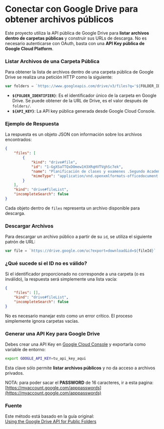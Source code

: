 # Conectar con Google Drive para obtener archivos públicos

Este proyecto utiliza la API pública de Google Drive para **listar archivos dentro de carpetas
públicas** y construir sus URLs de descarga.
No es necesario autenticarse con OAuth, basta con una **API Key pública de Google Cloud
Platform**.

### Listar Archivos de una Carpeta Pública

Para obtener la lista de archivos dentro de una carpeta pública de Google Drive se realiza una
petición HTTP como la siguiente:

```javascript
var folders = `https://www.googleapis.com/drive/v3/files?q='${FOLDER_IDENTIFIER}'+in+parents&key=${API_KEY}`
```

* **`${FOLDER_IDENTIFIER}`**:
  Es el identificador único de la carpeta en Google Drive.
  Se puede obtener de la URL de Drive, es el valor después de `folders/`.
* **`${API_KEY}`**:
  La API key pública generada desde Google Cloud Console.

### Ejemplo de Respuesta

La respuesta es un objeto JSON con información sobre los archivos encontrados:

```json
{
    "files": [
        {
            "kind": "drive#file",
            "id": "1-GgXSaTTQxDOmew1H3XRqHVTVghSc7ek",
            "name": "Planificación de clases y examenes .Segundo Academico 2025 versión web080725.xlsx",
            "mimeType": "application/vnd.openxmlformats-officedocument.spreadsheetml.sheet"
        }
    ],
    "kind": "drive#fileList",
    "incompleteSearch": false
}
```

Cada objeto dentro de `files` representa un archivo disponible para descarga.

### Descargar Archivos

Para descargar un archivo público a partir de su `id`, se utiliza el siguiente patrón de URL:

```javascript
var file = `https://drive.google.com/uc?export=download&id=${fileId}`
```
### ¿Qué sucede si el ID no es válido?

Si el identificador proporcionado no corresponde a una carpeta (o es inválido), la respuesta
será simplemente una lista vacía:

```json
{
    "files": [],
    "kind": "drive#fileList",
    "incompleteSearch": false
}
```

No es necesario manejar esto como un error crítico.
El proceso simplemente ignora carpetas vacías.

### Generar una API Key para Google Drive

Debes crear una API Key en [Google Cloud Console](https://console.cloud.google.com/) y
exportarla como variable de entorno:

```bash
export GOOGLE_API_KEY=tu_api_key_aqui
```

Esta clave sólo permite **listar archivos públicos** y no da acceso a archivos privados.

NOTA:
para poder sacar el **PASSWORD** de 16 caracteres, ir a esta pagina:
[https://myaccount.google.com/apppasswords](https://myaccount.google.com/apppasswords)

### Fuente

Este método está basado en la guía original:
[Using the Google Drive API for Public Folders](https://fleker.medium.com/using-the-google-drive-api-for-public-folders-f1f7308385ad)
